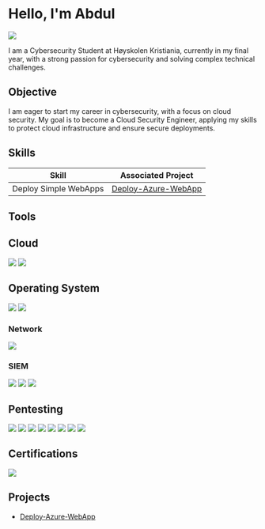 # Hello, I'm Abdul
<a href="https://www.linkedin.com/in/abdul-rafeh-alvi-8b9a00290/"><img src="https://img.shields.io/badge/-LinkedIn-0072b1?&style=for-the-badge&logo=linkedin&logoColor=white" /></a>

I am a Cybersecurity Student at Høyskolen Kristiania, currently in my final year, with a strong passion for cybersecurity and solving complex technical challenges.

## Objective

I am eager to start my career in cybersecurity, with a focus on cloud security. My goal is to become a Cloud Security Engineer, applying my skills to protect cloud infrastructure and ensure secure deployments.

## Skills

| Skill                                         | Associated Project         |
|-----------------------------------------------|----------------------------|
| Deploy Simple WebApps | <a href="https://github.com/abdulr15352/Deploy-Azure-WebApp/tree/main">Deploy-Azure-WebApp</a>|


## Tools

## Cloud
<div>
    <img src="https://img.shields.io/badge/-AWS-232F3E?&style=for-the-badge&logo=amazon-aws&logoColor=white" />
    <img src="https://img.shields.io/badge/-Azure-0078D4?&style=for-the-badge&logo=microsoft-azure&logoColor=white" /> 
</div>

## Operating System
<div> 
    <img src="https://img.shields.io/badge/-Linux-FCC624?&style=for-the-badge&logo=linux&logoColor=black" /> 
    <img src="https://img.shields.io/badge/-Windows-0078D6?&style=for-the-badge&logo=windows&logoColor=white" /> 
</div>

### Network
<div>
    <img src="https://img.shields.io/badge/-Wireshark-1679A7?&style=for-the-badge&logo=Wireshark&logoColor=white" />
</div>


### SIEM
<div>
    <img src="https://img.shields.io/badge/-Microsoft_Sentinel-0078D4?&style=for-the-badge&logo=Microsoft&logoColor=white" />
    <img src="https://img.shields.io/badge/-Splunk-000000?&style=for-the-badge&logo=Splunk&logoColor=white" />
    <img src="https://img.shields.io/badge/-Elastic-005571?&style=for-the-badge&logo=Elastic&logoColor=white" />
</div>

## Pentesting
<div> 
    <img src="https://img.shields.io/badge/-Burp_Suite-FF5722?&style=for-the-badge&logo=Burp-Suite&logoColor=white" /> 
    <img src="https://img.shields.io/badge/-Nmap-005C9C?&style=for-the-badge&logo=Nmap&logoColor=white" /> 
    <img src="https://img.shields.io/badge/-Metasploit-2F2F2F?&style=for-the-badge&logo=Metasploit&logoColor=white" /> 
    <img src="https://img.shields.io/badge/-Kali_Linux-557C94?&style=for-the-badge&logo=Kali-Linux&logoColor=white" /> 
    <img src="https://img.shields.io/badge/-OWASP_ZAP-000000?&style=for-the-badge&logo=OWASP&logoColor=white" />
    <img src="https://img.shields.io/badge/-Nikto-B72A33?&style=for-the-badge&logoColor=white" />
    <img src="https://img.shields.io/badge/-Nessus-00A1E0?&style=for-the-badge&logo=Nessus&logoColor=white" />
    <img src="https://img.shields.io/badge/-Parrot_OS-58C2B0?&style=for-the-badge&logo=Parrot-OS&logoColor=white" />
</div>

## Certifications
<div>
<a href="https://tryhackme.com/room/jrpenetrationtester">
    <img src="https://img.shields.io/badge/-Junior_Penetration_Tester-009C00?&style=for-the-badge&logo=TryHackMe&logoColor=white" />
</a>
</div>

## Projects
- <a href="https://github.com/abdulr15352/Deploy-Azure-WebApp/tree/main">Deploy-Azure-WebApp</a>
